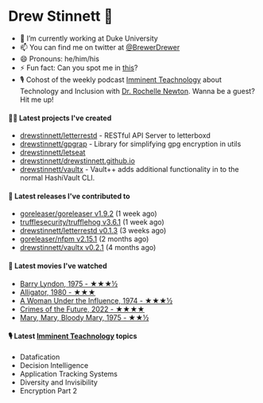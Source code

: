 
# Drew Stinnett 👋

- 🔭 I’m currently working at Duke University
- 📫 You can find me on twitter at [@BrewerDrewer](https://twitter.com/BrewerDrewer)
- 😄 Pronouns: he/him/his
- ⚡ Fun fact: Can you spot me in [this](https://www.youtube.com/watch?v=oL9WnB0qHBA)?
- 🎙 Cohost of the weekly podcast [Imminent Teachnology](https://podcast.imminentteachnology.com/) about Technology and Inclusion with [Dr. Rochelle Newton](https://www.linkedin.com/in/drrochellenewton/). Wanna be a guest? Hit me up!

#### 👨‍💻 Latest projects I've created
- [drewstinnett/letterrestd](https://github.com/drewstinnett/letterrestd) - RESTful API Server to letterboxd
- [drewstinnett/gpgrap](https://github.com/drewstinnett/gpgrap) - Library for simplifying gpg encryption in utils
- [drewstinnett/letseat](https://github.com/drewstinnett/letseat)
- [drewstinnett/drewstinnett.github.io](https://github.com/drewstinnett/drewstinnett.github.io)
- [drewstinnett/vaultx](https://github.com/drewstinnett/vaultx) - Vault&#43;&#43; adds additional functionality in to the normal HashiVault CLI.

#### 🚀 Latest releases I've contributed to
- [goreleaser/goreleaser v1.9.2](https://github.com/goreleaser/goreleaser/releases/tag/v1.9.2) (1 week ago)
- [trufflesecurity/trufflehog v3.6.1](https://github.com/trufflesecurity/trufflehog/releases/tag/v3.6.1) (1 week ago)
- [drewstinnett/letterrestd v0.1.3](https://github.com/drewstinnett/letterrestd/releases/tag/v0.1.3) (3 weeks ago)
- [goreleaser/nfpm v2.15.1](https://github.com/goreleaser/nfpm/releases/tag/v2.15.1) (2 months ago)
- [drewstinnett/vaultx v0.2.1](https://github.com/drewstinnett/vaultx/releases/tag/v0.2.1) (4 months ago)

#### 🍿 Latest movies I've watched
- [Barry Lyndon, 1975 - ★★★½](https://letterboxd.com/mondodrew/film/barry-lyndon/)
- [Alligator, 1980 - ★★★](https://letterboxd.com/mondodrew/film/alligator/)
- [A Woman Under the Influence, 1974 - ★★★½](https://letterboxd.com/mondodrew/film/a-woman-under-the-influence/)
- [Crimes of the Future, 2022 - ★★★★](https://letterboxd.com/mondodrew/film/crimes-of-the-future-2022/)
- [Mary, Mary, Bloody Mary, 1975 - ★★½](https://letterboxd.com/mondodrew/film/mary-mary-bloody-mary/)

#### 🎙 Latest [Imminent Teachnology](https://podcast.imminentteachnology.com/) topics
- Datafication
- Decision Intelligence
- Application Tracking Systems
- Diversity and Invisibility
- Encryption Part 2